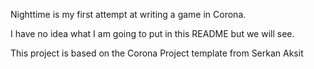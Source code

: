 Nighttime is my first attempt at writing a game in Corona.

I have no idea what I am going to put in this README but we will see.

This project is based on the Corona Project template from Serkan Aksit
